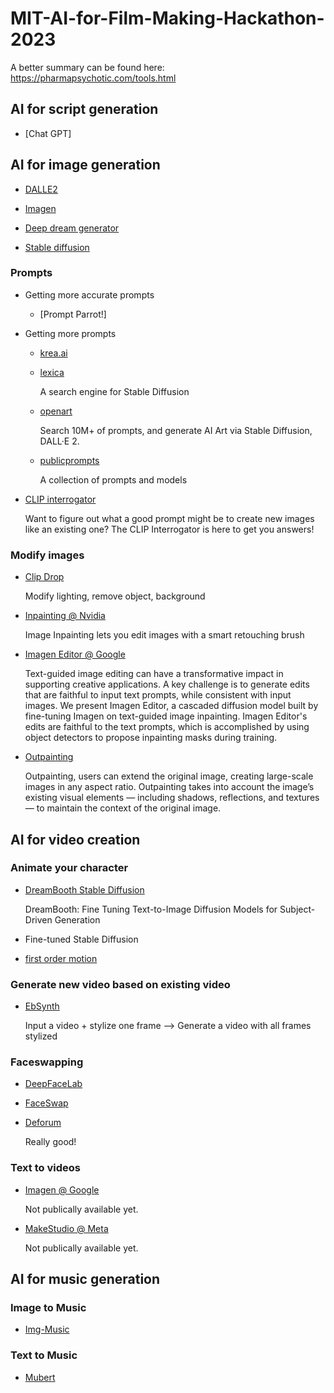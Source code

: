 # MIT-AI-for-Film-Making-Hackathon-2023

A better summary can be found here: https://pharmapsychotic.com/tools.html


## AI for script generation

- [Chat GPT]



## AI for image generation

- [DALLE2](https://openai.com/dall-e-2/)

- [Imagen](https://imagen.research.google/)

- [Deep dream generator](https://deepdreamgenerator.com/)

- [Stable diffusion](https://stablediffusionweb.com/)

### Prompts

- Getting more accurate prompts

  - [Prompt Parrot!]
  
- Getting more prompts

  - [krea.ai](https://www.krea.ai/)
  
  - [lexica](https://lexica.art/)
  
    A search engine for Stable Diffusion
  
  - [openart](https://openart.ai/)
    
    Search 10M+ of prompts, and generate AI Art via Stable Diffusion, DALL·E 2.
 
  - [publicprompts](https://publicprompts.art/)
  
    A collection of prompts and models
  
- [CLIP interrogator](https://huggingface.co/spaces/pharma/CLIP-Interrogator)
      
   Want to figure out what a good prompt might be to create new images like an existing one?
The CLIP Interrogator is here to get you answers!
   
### Modify images
 
- [Clip Drop](https://clipdrop.co/)

   Modify lighting, remove object, background

- [Inpainting @ Nvidia](https://www.nvidia.com/research/inpainting/index.html)

   Image Inpainting lets you edit images with a smart retouching brush
   
- [Imagen Editor @ Google](https://imagen.research.google/editor/)
  
   Text-guided image editing can have a transformative impact in supporting creative applications. A key challenge is to generate edits that are faithful to input text prompts, while consistent with input images. We present Imagen Editor, a cascaded diffusion model built by fine-tuning Imagen on text-guided image inpainting. Imagen Editor's edits are faithful to the text prompts, which is accomplished by using object detectors to propose inpainting masks during training.
  
- [Outpainting](https://openai.com/blog/dall-e-introducing-outpainting/)

   Outpainting, users can extend the original image, creating large-scale images in any aspect ratio. Outpainting takes into account the image’s existing visual elements — including shadows, reflections, and textures — to maintain the context of the original image.
  
## AI for video creation

### Animate your character
 
 - [DreamBooth Stable Diffusion](https://dreambooth.github.io/)
  
   DreamBooth: Fine Tuning Text-to-Image Diffusion Models for Subject-Driven Generation
 
 - Fine-tuned Stable Diffusion
    
   
 - [first order motion](https://aliaksandrsiarohin.github.io/first-order-model-website/)

  
### Generate new video based on existing video

- [EbSynth](https://ebsynth.com/)
  
  Input a video + stylize one frame --> Generate a video with all frames stylized
 

### Faceswapping

- [DeepFaceLab](https://github.com/iperov/DeepFaceLab)


- [FaceSwap](https://faceswap.dev/)


- [Deforum](https://deforum.github.io/)

   Really good!


### Text to videos
 
- [Imagen @ Google](https://imagen.research.google/video/)

  Not publically available yet.
  
- [MakeStudio @ Meta](https://makeavideo.studio/)

  Not publically available yet.
 
 
## AI for music generation
 
### Image to Music

 - [Img-Music](https://imgmusic.com/)
 
### Text to Music

 - [Mubert](https://mubert.com/)


